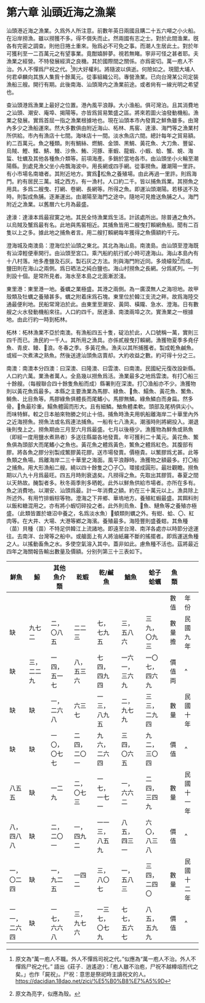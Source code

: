 # 第六章 汕頭近海之漁業

汕頭港近海之漁業。久爲外人所注意。前數年英日兩國且購二十五六噸之小火船。在沿岸撈漁。雖以撈獲不多。得不償失而止。然兩國有志之士。對於此間渔業。旣各有完密之調查。則他日捲土重來。殆爲必不可免之事。而潮人生居此土。對於年可獲利至一二百萬元之有望事業。竟酣嬉醉夢。視若無睹。寧非可怪之甚者耶。夫漁業之經營。不特發展經濟之良機。其於國際間之關係。亦爲密切。萬一庖人不治。外人不憚爲尸祝之代。[^1]則大好權利。將隨波以俱逝。何險如之。現聞大埔人何君卓麟向其族人集貲十餘萬元。從事組織公司。專營漁業。已向台灣某公司定裝漁船三艘。開行有期。此後南海、汕頭灣内之漁業前途。或者尙有一線光明之希望也。

查汕頭港爲漁業上最好之位置。港內風平浪靜。大小渔船。俱可灣泊。且其消費地之汕頭、潮安、庵埠、揭陽等。亦皆爲貿易繁盛之區。將來若圖火油發動機船。漁業之發展。實爲首屈一指之漁業根據地也。現在汕頭本市內發賣之鮮魚雖多。由灣內多少之漁船運來。然大多數俱由附近海山、柘林、馬窖、達濠、海門等之漁業村所供給。市內有漁店十七間。海味店十一間。淡水魚店六間。總計每年之貿易額。約二百萬元。魚之種類。則有鯛絲、燃鯛、金頭、黑鯛、黃花魚、大刀魚、豐留、烏賊、鰹、鰈、鯖、鰻、沙魚、鮪、河豚、車蝦、龍蝦、小蝦、蛤、蟹、蜆、海蜇、牡蠣及其他各種魚介類等。前項海產。多銷於當地各市。由汕頭坐小火輪至潮陽縣。到處見漁父坐小舟飄海波中。用長網或四手網。從事撈魚。離潮陽一里許。有小市場名南塘者。其附近地方。實爲𩸩松魚之養殖場。由此再過一里許。則爲海門。約有居民三萬。城之西方。有一漁村。人口約二千。皆以捕魚爲業。其撈魚之用具。多爲二艘曳、打網、卷網、長網等。所得之魚。即運汕頭潮陽。若移送不及時。則製成魚脯。逐漸運出。由潮陽至海門之途中。隨地可見擔送魚脯之人。海門附近之漁業。以舊曆六七月為最盛。

達濠：達濠本爲最寂寞之地。其民全恃漁業爲生活。計該處所出。除普通之魚外。以烏賊及蟹爲最有名。此地與馬窖相近。其捕魚皆用二艘曳打賴網魚船。聞有二百隻以上之多。據此地之捕魚者言。用二艘打賴網每年獲得之魚價額約千元。

澄海城及南澳島：澄海位於汕頭之東北。其北為海山島。南澳島。由汕頭至澄海既有汕漳輕便車開行。由汕頭至宮口。乘汽船約航行貳小時可達海山。海山本島內有十八村落。地多產鹽及石灰。製石灰之方法。則與海門附近同。多燒蠔殼[^2]而成。鹽田則在海山之兩側。爲日晒法之純白鹽也。海山村撈魚之長網。分爲貳列。一列則設十個。是常所見者。海水至本島之北面漸淤淺。

東里港：東里港一地。養蠣之業極盛。其港之兩側。為一廣漠無人之海坦地。故甲殼類及牡蠣之養殖甚多。蠣之附着床爲石塊。東里位於韓江支流之畔。故爲海陸交通最便利地。民船常灣泊於此。由東里至潮安、黃岡、橫隴、急水、澄海。日有數艘之火水發動機船來往。人口約四千。居達濠、南澳兩埠之次。實漁業之一根據地。由此行約一時到柘林。

柘林：柘林漁業不亞於南澳。有漁船四五十隻，碇泊於此，人口號稱一萬，實則三四千而已。漁民約一千人。其所用之漁具。亦係貳艘曳打賴網。漁獲物夏季多堯仔魚、青皮、鳗、𣲩浪。冬春之季。多黃花魚。漁夫以其所捕獲者。製成乾魚鹹魚。或經一次煮沸之熟魚。然後送達汕頭魚店賣却。大約收益之數。約可得十分之三。

南澳：南澳本分四澳：曰深澳、曰隆澳、曰雲澳、曰南澳。民國紀元復改設新縣。人口約六萬。業漁者萬人。全島幾以撈魚爲活。漁業最多之地爲雲澳。有打〇船三十餘艘。（每艘聯合四十餘隻魚船而成）縣署則在深澳。打〇渔船亦不少。漁獲物則以黃花魚爲最多。本縣之主要漁業為馬膠、綠魚、𩹰魚、鰨魚、黃花魚、鰵魚、鰣魚、比目魚等。馬膠綠魚俱體長而尾鰭小。馬膠無鱗。綠魚鱗白而身扁。然多骨。𩹰魚最珍重。鰨魚體圓而形大。且有細鱗。鰌魚體柔軟。頭部及尾柄俱尖小。而味特鮮。較之日本舶來物勝之何止十倍。捕魚時漁夫用帆船離海岸二十華里內外之近海撈魚。撈魚法或名爲連法捕魚。一船有七八漁夫。潮漲時則將網投入。潮退後則曳上之。撈魚期由三月至六月爲最盛。七月以後極少。漁獲物為鮮魚或熟魚（即經一度用鹽水煮熟者）多送往縣屬各地發賣。年可獲利二十萬元。黃花魚、鰵魚俱為頭部大而尾鰭小之魚也。黃花魚之體爲黃色，鰵魚之體爲紅色。其腹部有膠。將各魚之膠分别製成鰵膠黃花膠。送市場發賣。價極貴。以鰵膠爲尤甚。此等魚類之魚場。爲離海岸二三十華里之海面。風平浪靜時。漁獲物之額最多。打〇船之捕魚。用大形漁船二艘。繞以四十餘隻之〇子〇。環接成圓形。最壯觀瞻。撈魚期以八九十月爲最旺。四五月時則衰退矣。凡撈得之魚。先取出其膠質。春夏之間以天熱故。醃製者多。秋冬兩季則多晒乾。此外以鮮魚供給市場者。亦所在多有。魚之消費地。以潮安、汕頭爲最。計一年消費之額。約在三十萬元以上。漁具除上所述外。有用竹排蝦棕等物。澄海之下井鄉、華塢地方。養殖紅蝦最盛。其餌料則以飯和糖混用之。亦有將小蝦切碎投之者。此外則烏魚、𩸩魚、鰱魚等之養殖亦極盛。（此類皆置於塘沼中養之，名爲淡水魚）𧊽蝢類則蠣之外。有蚶、蛤、〇、紅肉等。在大井、大場、大港等鄕之海濱。養殖最多。海陸豐則盛養蚶。其魚種（苗）貝種（苗）不特足供韓江上流諸地。即遠至台灣、南洋各處亦以時節分途運往。去南洋、台灣等之船中。或艙面上有人將油紙羅不斷的搖擺者。即爲運送魚種之人。以搖動畜魚之水。多使空氣溶入其中。蓋非如此。慮魚種不活也。茲將最近四年之海關報告輸出數量及價額。分别列第三十三表如下。

| 鮮魚         | 鯨         | 其他魚介類   | 乾蝦         | 乾/鹹魚        | 鰌魚           | 蛤子蛤蠣       | 魚類   |            |
|--------------|------------|--------------|--------------|----------------|----------------|----------------|--------|------------|
|              |            |              |              |                |                |                | 數值   | 年份       |
|   缺           | 九七二     | 二，〇八五   | 二二三       | 七，七九五     | 三，五八六     | 三九，〇九三   | 數量擔 | 民國九年   |
|     缺         | 三，二二九 | 一四，五一七 | 八，五三六   | 七四，四九四   | 一六一，三六九 | 一〇七，四六九 | 價值両 |      ^      |
|       缺       |缺            | 一，二六八   | 六三七       | 一三，八九五   | 二，九七九     | 三三，二九四   | 數量   | 民國十年   |
|      缺        |缺            | 一〇，〇七七 | 二四，二〇一 | 九六，二六四   | 三四，〇六五   | 九二，三〇四   | 價值   |      ^      |
| 八五五       |    缺        | 一二九       | 二，〇七三   | 一七，一七一   | 一，六六二     | 二四，三四九   | 數量   | 民國十一年 |
| 八，<br />四八八   |      缺      | 二，二〇一   | 一，四九二   | 一一三，八五九 | 八五，四三一   | 六〇，八三八   | 價值   |     ^       |
| 一，<br />〇二四   |        缺    | 一，九二五   | 一四二       | 三，八〇七     | 一，五八三     | 三四，二四〇   | 數量   | 民國十二年 |
| 一一，<br />二六四 |        缺    | 一七，六六八 | 三，九七六   | 一三七，〇七九 | 七七，五六七   | 八五，五九九   | 價值   |      ^      |

[^1]: 原文為“萬一庖人不職。外人不憚爲司祝之代。”似應為“萬一庖人不治。外人不憚爲尸祝之代。”
語出《莊子．逍遙遊》：「庖人雖不治庖，尸祝不越樽俎而代之矣。」也作「屍祝」。尸祝：意思是祭祀時主讀祝文的人。
https://dacidian.18dao.net/zici/%E5%B0%B8%E7%A5%9D

[^2]: 原文為亮字，似應為殼。
